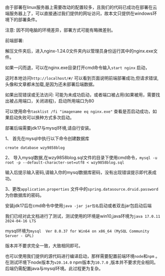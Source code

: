 

由于部署在linux服务器上需要改动的配置较多，且我们的代码已成功在部署在云端服务器上了，可以直接通过我们提供的网址访问，故本文只提供在windows环境下的部署条件。

注意: 因不同电脑的环境差异，部署方式可能有略微差别。

前端部署:

解压文件夹后，进入nginx-1.24.0文件夹内以管理员身份运行其中的nginx.exe文件。

如果一闪而退，可以在nginx.exe目录打开cmd命令输入`start nginx` 启动，

这时本地访问`http://localhost/#/` 可以看到页面说明前端部署成功,但请求错误,头像和文章都未加载,是因为还未部署后端数据。

如果出现错误或无法访问: 可能为未成功启动，或者端口被占用(如果被用，需要找出被占用端口，关闭进程)，启动所用端口为80

可以使用命令`tasklist /fi "imagename eq nginx.exe"` 查看是否启动成功，如果启动失败可以换种方式多次启动。



部署后端需要jdk17与mysql环境,请自行安装。

1、 首先在mysql中执行以下命令创建数据库

`create database wzy9858blog`

2、 导入mysql数据,在wzy9858blog.sql文件的目录下使用cmd命令，`mysql -u root -p --default-character-set=utf8 < wzy9858blog.sql`

输入后提示输入密码,请输入你的mysql数据库密码，没有出现错误提示即代表成功。

3、更改`application.properties` 文件中的`spring.datasource.druid.password` 为你数据库的密码。

安装jdk17后在cmd命令中使用`java -jar jar包名`启动或者双击jar包启动后端







我们已经对此文档进行了测试，测试使用的环境是win10,java环境为`java 17.0.11 2024-04-16 LTS`

mysql环境为`mysql  Ver 8.0.37 for Win64 on x86_64 (MySQL Community Server - GPL)`

版本并不要求完全一致，大致相同即可。



也可以使用我们提供的源代码进行编译启动，那样需要配置前端环境`node`和`npm` 。在测试环境下node版本为`v20.14.0`  npm版本为`10.7.0`  ,版本并不要求完全相同。后端仍需配置java与mysql环境。此过程更为复杂。



   
